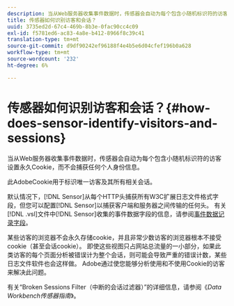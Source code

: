 ```yaml
---
description: 当从Web服务器收集事件数据时，传感器会自动为每个包含小随机标识符的访客设置永久Cookie，而不会捕获任何个人身份信息。
title: 传感器如何识别访客和会话？
uuid: 3735ed2d-67c4-469b-8b3e-0fac90cc4c09
exl-id: f5781ed6-ac83-4a8e-b412-8966f8c39c41
translation-type: tm+mt
source-git-commit: d9df90242ef96188f4e4b5e6d04cfef196b0a628
workflow-type: tm+mt
source-wordcount: '232'
ht-degree: 6%

---
```


# 传感器如何识别访客和会话？{#how-does-sensor-identify-visitors-and-sessions}

当从Web服务器收集事件数据时，传感器会自动为每个包含小随机标识符的访客设置永久Cookie，而不会捕获任何个人身份信息。

此AdobeCookie用于标识唯一访客及其所有相关会话。

默认情况下，[!DNL Sensor]从每个HTTP头捕获所有W3C扩展日志文件格式字段，但您可以配置[!DNL Sensor]以捕获客户端和服务器之间传输的任何头。 有关[!DNL .vsl]文件中[!DNL Sensor]收集的事件数据字段的信息，请参阅[事件数据记录字段](../../home/c-snsr-ovrvw/c-evnt-data-rcd-flds/c-evnt-data-rcd-flds.md#concept-ed2a8797cb5b4995b55ffd50a9f12a44)。

某些访客的浏览器不会永久存储cookie，并且非常少数访客的浏览器根本不接受cookie（甚至会话cookie）。 即使这些视图只占网站总流量的一小部分，如果此类访客的每个页面分析被错误计为整个会话，则可能会导致严重的错误计数，某些日志文件软件也会这样做。 Adobe通过使您能够分析使用和不使用Cookie的访客来解决此问题。

有关“Broken Sessions Filter（中断的会话过滤器）”的详细信息，请参阅《*Data Workbench传感器指南*》。
